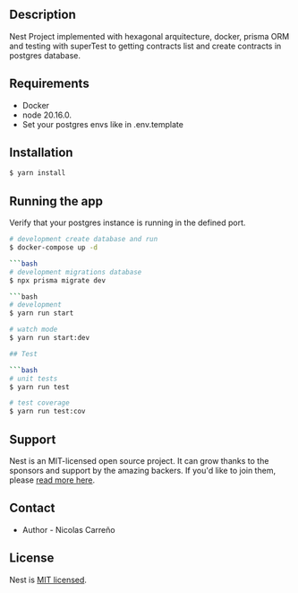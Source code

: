 ## Description

Nest Project implemented with hexagonal arquitecture, docker, prisma ORM and testing with superTest to getting contracts list and create contracts in postgres database.


## Requirements
- Docker
- node 20.16.0.
- Set your postgres envs like in .env.template


## Installation

```bash
$ yarn install
```

## Running the app
Verify that your postgres instance is running in the defined port.

```bash
# development create database and run
$ docker-compose up -d

```bash
# development migrations database
$ npx prisma migrate dev

```bash
# development
$ yarn run start

# watch mode
$ yarn run start:dev

## Test

```bash
# unit tests
$ yarn run test

# test coverage
$ yarn run test:cov
```

## Support

Nest is an MIT-licensed open source project. It can grow thanks to the sponsors and support by the amazing backers. If you'd like to join them, please [read more here](https://docs.nestjs.com/support).

## Contact

- Author - Nicolas Carreño


## License

Nest is [MIT licensed](LICENSE).
